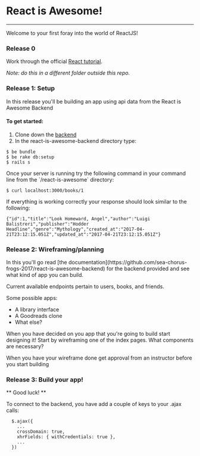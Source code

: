 # React is Awesome!
---
Welcome to your first foray into the world of ReactJS!

### Release 0

Work through the official [React tutorial](https://facebook.github.io/react/tutorial/tutorial.html).

*Note: do this in a different folder outside this repo.*

### Release 1: Setup

<p>In this release you'll be building an app using api data from the React is Awesome Backend</p>

#### To get started:
1. Clone down the [backend](https://github.com/sea-chorus-frogs-2017/react-is-awesome-backend)
2. In the react-is-awesome-backend directory type:
```
$ be bundle
$ be rake db:setup
$ rails s
```

<p>Once your server is running try the following command in your command line from the `/react-is-awesome` directory:</p>

```
$ curl localhost:3000/books/1
```
<p>If everything is working correctly your response should look similar to the following:</p>

```
{"id":1,"title":"Look Homeward, Angel","author":"Luigi Balistreri","publisher":"Hodder Headline","genre":"Mythology","created_at":"2017-04-21T23:12:15.051Z","updated_at":"2017-04-21T23:12:15.051Z"}
```
### Release 2: Wireframing/planning

<p>In this you'll go read [the documentation](https://github.com/sea-chorus-frogs-2017/react-is-awesome-backend) for the backend provided and see what kind of app you can build.</p>
<p>Current available endpoints pertain to users, books, and friends.</p>

Some possible apps:

  - A library interface
  - A Goodreads clone
  - What else?

<p>When you have decided on you app that you're going to build start designing it! Start by wireframing one of the index pages. What components are necessary?</p>
<p>When you have your wireframe done get approval from an instructor before you start building</p>

### Release 3: Build your app!
** Good luck! **

To connect to the backend, you have add a couple of keys to your .ajax calls:
```
  $.ajax({
    ...
    crossDomain: true,
    xhrFields: { withCredentials: true },
    ...
  })
```
